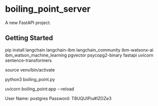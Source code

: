 # boiling_point_server

A new FastAPI project.

## Getting Started

pip install langchain langchain-ibm langchain_community ibm-watsonx-ai ibm_watson_machine_learning pgvector psycopg2-binary fastapi uvicorn sentence-transformers

source venv/bin/activate

python3 boiling_point.py

uvicorn boiling_point:app --reload

User Name: postgres
Password: T8UQUIPiu#IZOZe3